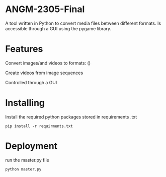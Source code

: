 # ANGM-2305-Final
A tool written in Python to convert media files between different formats. Is accessible through a GUI using the pygame library.

# Features
Convert images/and videos to formats: ()

Create videos from image sequences

Controlled through a GUI

# Installing

Install the required python packages stored in requirements .txt

    pip install -r requirments.txt

# Deployment

run the master.py file

    python master.py
